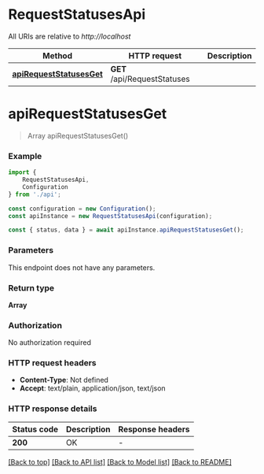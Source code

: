 # RequestStatusesApi

All URIs are relative to *http://localhost*

|Method | HTTP request | Description|
|------------- | ------------- | -------------|
|[**apiRequestStatusesGet**](#apirequeststatusesget) | **GET** /api/RequestStatuses | |

# **apiRequestStatusesGet**
> Array<RequestStatus> apiRequestStatusesGet()


### Example

```typescript
import {
    RequestStatusesApi,
    Configuration
} from './api';

const configuration = new Configuration();
const apiInstance = new RequestStatusesApi(configuration);

const { status, data } = await apiInstance.apiRequestStatusesGet();
```

### Parameters
This endpoint does not have any parameters.


### Return type

**Array<RequestStatus>**

### Authorization

No authorization required

### HTTP request headers

 - **Content-Type**: Not defined
 - **Accept**: text/plain, application/json, text/json


### HTTP response details
| Status code | Description | Response headers |
|-------------|-------------|------------------|
|**200** | OK |  -  |

[[Back to top]](#) [[Back to API list]](../README.md#documentation-for-api-endpoints) [[Back to Model list]](../README.md#documentation-for-models) [[Back to README]](../README.md)

